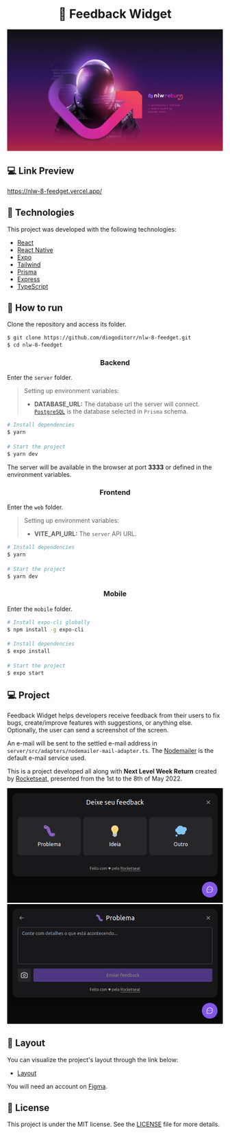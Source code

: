 <h1 title="teste" align="center">
    🚀 Feedback Widget
</h1>

<p align="center">
    <img alt="NLW Return" src=".github/nlw-return.svg" />
</p>

## 💻 Link Preview
https://nlw-8-feedget.vercel.app/

## 🧪 Technologies

This project was developed with the following technologies:

- [React](https://reactjs.org)
- [React Native](https://firebase.google.com/)
- [Expo](https://expo.dev/)
- [Tailwind](https://tailwindcss.com/)
- [Prisma](https://www.prisma.io/)
- [Express](https://expressjs.com/)
- [TypeScript](https://www.typescriptlang.org/)

## 🚀 How to run

Clone the repository and access its folder.

```bash
$ git clone https://github.com/diogoditorr/nlw-8-feedget.git
$ cd nlw-8-feedget
```

<h3 align="center">Backend</h3>

Enter the `server` folder.

> Setting up environment variables:
> - **DATABASE_URL:** The database url the server will connect. [`PostgreSQL`](https://www.postgresql.org/) is the database selected in `Prisma` schema.

```bash
# Install dependencies
$ yarn

# Start the project
$ yarn dev
```

The server will be available in the browser at port **3333** or defined in the environment variables.

<h3 align="center">Frontend</h3>

Enter the `web` folder.

> Setting up environment variables:
> - **VITE_API_URL:** The `server` API URL.

```bash
# Install dependencies
$ yarn

# Start the project
$ yarn dev
```

<h3 align="center">Mobile</h3>

Enter the `mobile` folder.

```bash
# Install expo-cli globally
$ npm install -g expo-cli

# Install dependencies
$ expo install

# Start the project
$ expo start
```

## 💻 Project

Feedback Widget helps developers receive feedback from their users to fix bugs, create/improve features with suggestions, or anything else. Optionally, the user can send a screenshot of the screen.

An e-mail will be sent to the settled e-mail address in `server/src/adapters/nodemailer-mail-adapter.ts`. The [Nodemailer](https://nodemailer.com/about/) is the default e-mail service used.

This is a project developed all along with **Next Level Week Return** created by [Rocketseat](https://www.rocketseat.com.br/), presented from the 1st to the 8th of May 2022.

<div align="center">
<img src=".github/example-1.png" />
<img src=".github/example-2.png" />
</div>

## 🔖 Layout

You can visualize the project's layout through the link below:

- [Layout](https://www.figma.com/file/17BFubWF7TCQxGVoG6XTXQ/Feedback-Widget-Community) 

You will need an account on [Figma](http://figma.com/).

## 📝 License

This project is under the MIT license. See the [LICENSE](LICENSE) file for more details.
